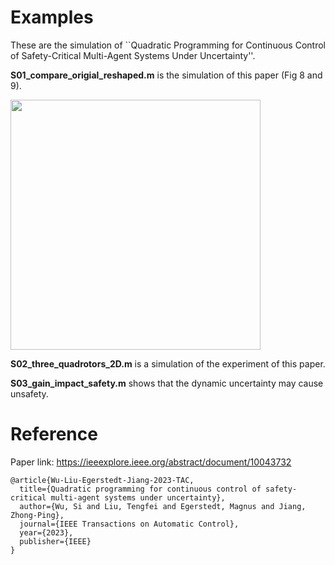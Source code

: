 # Examples
These are the simulation of ``Quadratic Programming for Continuous Control of Safety-Critical Multi-Agent Systems Under Uncertainty''.

**S01_compare_origial_reshaped.m** is the simulation of this paper (Fig 8 and 9).

<img src="https://user-images.githubusercontent.com/28443522/220050175-ffb18231-2b3d-4fef-85fe-0dd4cc2799e0.gif" width="400px">

**S02_three_quadrotors_2D.m** is a simulation of the experiment of this paper.

**S03_gain_impact_safety.m** shows that the dynamic uncertainty may cause unsafety. 

# Reference

Paper link: https://ieeexplore.ieee.org/abstract/document/10043732
```
@article{Wu-Liu-Egerstedt-Jiang-2023-TAC,
  title={Quadratic programming for continuous control of safety-critical multi-agent systems under uncertainty},
  author={Wu, Si and Liu, Tengfei and Egerstedt, Magnus and Jiang, Zhong-Ping},
  journal={IEEE Transactions on Automatic Control},
  year={2023},
  publisher={IEEE}
}
```
